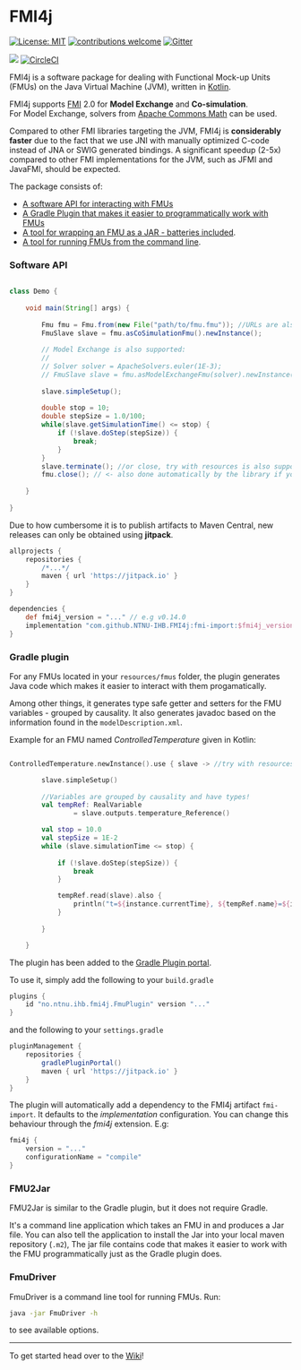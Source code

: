 # FMI4j #

[![License: MIT](https://img.shields.io/badge/License-MIT-yellow.svg)](https://opensource.org/licenses/MIT)
[![contributions welcome](https://img.shields.io/badge/contributions-welcome-brightgreen.svg?style=flat)](https://github.com/SFI-Mechatronics/FMI4j/issues)
[![Gitter](https://badges.gitter.im/NTNU-IHB/FMI4j.svg)](https://gitter.im/NTNU-IHB/FMI4j?utm_source=badge&utm_medium=badge&utm_campaign=pr-badge)

[![](https://jitpack.io/v/NTNU-IHB/FMI4j.svg)](https://jitpack.io/#NTNU-IHB/FMI4j) [![CircleCI](https://circleci.com/gh/NTNU-IHB/FMI4j/tree/master.svg?style=svg)](https://circleci.com/gh/NTNU-IHB/FMI4j/tree/master)


FMI4j is a software package for dealing with Functional Mock-up Units (FMUs) on the Java Virtual Machine (JVM), written in [Kotlin](https://kotlinlang.org/). 

FMI4j supports [FMI](http://fmi-standard.org/) 2.0 for **Model Exchange** and **Co-simulation**. <br/>
For Model Exchange, solvers from [Apache Commons Math](http://commons.apache.org/proper/commons-math/userguide/ode.html) can be used.

Compared to other FMI libraries targeting the JVM, FMI4j is **considerably faster** due to the fact that we use JNI with manually optimized C-code instead of JNA or SWIG generated bindings. 
A significant speedup (2-5x) compared to other FMI implementations for the JVM, such as JFMI and JavaFMI, should be expected. 

The package consists of:
* [A software API for interacting with FMUs](#api)
* [A Gradle Plugin that makes it easier to programmatically work with FMUs](#plugin)
* [A tool for wrapping an FMU as a JAR - batteries included](#fmu2jar).
* [A tool for running FMUs from the command line](#fmudriver).


### <a name="api"></a> Software API 

```java

class Demo {
    
    void main(String[] args) {
        
        Fmu fmu = Fmu.from(new File("path/to/fmu.fmu")); //URLs are also supported
        FmuSlave slave = fmu.asCoSimulationFmu().newInstance();
        
        // Model Exchange is also supported:
        //
        // Solver solver = ApacheSolvers.euler(1E-3);
        // FmuSlave slave = fmu.asModelExchangeFmu(solver).newInstance(); 
        
        slave.simpleSetup();
        
        double stop = 10;
        double stepSize = 1.0/100;
        while(slave.getSimulationTime() <= stop) {
            if (!slave.doStep(stepSize)) {
                break;
            }
        }
        slave.terminate(); //or close, try with resources is also supported
        fmu.close(); // <- also done automatically by the library if you forget to do it yourself
        
    }
    
}
```

Due to how cumbersome it is to publish artifacts to Maven Central, new releases can only be obtained using __jitpack__.

```groovy
allprojects {
    repositories {
        /*...*/
        maven { url 'https://jitpack.io' }
    }
}

dependencies {
    def fmi4j_version = "..." // e.g v0.14.0
    implementation "com.github.NTNU-IHB.FMI4j:fmi-import:$fmi4j_version"
}
```

### <a name="plugin"></a> Gradle plugin

For any FMUs located in your ```resources/fmus``` folder, the plugin generates Java code which makes it easier to interact with them progamatically.

Among other things, it generates type safe getter and setters for the FMU variables - grouped by causality. 
It also generates javadoc based on the information found in the ```modelDescription.xml```.

Example for an FMU named _ControlledTemperature_ given in Kotlin:

```kotlin

ControlledTemperature.newInstance().use { slave -> //try with resources

        slave.simpleSetup()
        
        //Variables are grouped by causality and have types!
        val tempRef: RealVariable 
                = slave.outputs.temperature_Reference()

        val stop = 10.0
        val stepSize = 1E-2
        while (slave.simulationTime <= stop) {
            
            if (!slave.doStep(stepSize)) {
                break
            }

            tempRef.read(slave).also {
                println("t=${instance.currentTime}, ${tempRef.name}=${it.value}")
            }
            
        }

    }
```

The plugin has been added to the [Gradle Plugin portal](https://plugins.gradle.org/plugin/no.ntnu.ihb.fmi4j.FmuPlugin).

To use it, simply add the following to your ```build.gradle```

```groovy
plugins {
    id "no.ntnu.ihb.fmi4j.FmuPlugin" version "..."
}
```

and the following to your ``settings.gradle``

```groovy
pluginManagement {
    repositories {
        gradlePluginPortal()
        maven { url 'https://jitpack.io' }
    }
}
```

The plugin will automatically add a dependency to the FMI4j artifact ```fmi-import```. It defaults to the _implementation_ configuration. You can change this behaviour through the _fmi4j_ extension. E.g:

```groovy
fmi4j {
    version = "..."
    configurationName = "compile"
}
```

### <a name="fmu2jar"></a> FMU2Jar

FMU2Jar is similar to the Gradle plugin, but it does not require Gradle. 

It's a command line application which takes an FMU in and produces a Jar file. 
You can also tell the application to install the Jar into your local maven repository (``.m2``),
The jar file contains code that makes it easier to work with the FMU programmatically just as the Gradle plugin does. 


### <a name="fmudriver"></a> FmuDriver

FmuDriver is a command line tool for running FMUs. Run: 

```bash
java -jar FmuDriver -h
```

to see available options.


___

To get started head over to the [Wiki](https://github.com/SFI-Mechatronics/FMI4j/wiki)!

